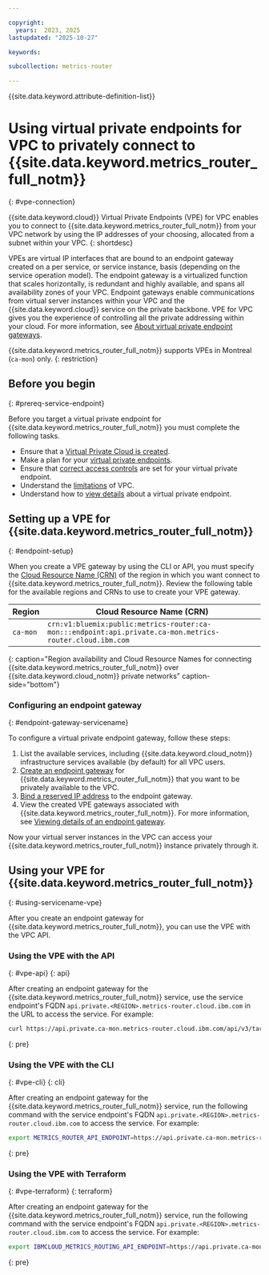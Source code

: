 ```yaml
---

copyright:
  years:  2023, 2025
lastupdated: "2025-10-27"

keywords:

subcollection: metrics-router

---
```


{{site.data.keyword.attribute-definition-list}}


# Using virtual private endpoints for VPC to privately connect to {{site.data.keyword.metrics_router_full_notm}}
{: #vpe-connection}

{{site.data.keyword.cloud}} Virtual Private Endpoints (VPE) for VPC enables you to connect to {{site.data.keyword.metrics_router_full_notm}} from your VPC network by using the IP addresses of your choosing, allocated from a subnet within your VPC.
{: shortdesc}

VPEs are virtual IP interfaces that are bound to an endpoint gateway created on a per service, or service instance, basis (depending on the service operation model). The endpoint gateway is a virtualized function that scales horizontally, is redundant and highly available, and spans all availability zones of your VPC. Endpoint gateways enable communications from virtual server instances within your VPC and the {{site.data.keyword.cloud}} service on the private backbone. VPE for VPC gives you the experience of controlling all the private addressing within your cloud. For more information, see [About virtual private endpoint gateways](/docs/vpc?topic=vpc-about-vpe).

{{site.data.keyword.metrics_router_full_notm}} supports VPEs in Montreal (`ca-mon`) only.
{: restriction}

## Before you begin
{: #prereq-service-endpoint}

Before you target a virtual private endpoint for {{site.data.keyword.metrics_router_full_notm}} you must complete the following tasks.

* Ensure that a [Virtual Private Cloud is created](/docs/vpc?topic=vpc-getting-started).
* Make a plan for your [virtual private endpoints](/docs/vpc?topic=vpc-vpe-planning-considerations).
* Ensure that [correct access controls](/docs/vpc?topic=vpc-configure-acls-sgs-endpoint-gateways) are set for your virtual private endpoint.
* Understand the [limitations](/docs/vpc?topic=vpc-limitations) of VPC.
* Understand how to [view details](/docs/vpc?topic=vpc-vpe-viewing-details-of-an-endpoint-gateway) about a virtual private endpoint.

## Setting up a VPE for {{site.data.keyword.metrics_router_full_notm}}
{: #endpoint-setup}

When you create a VPE gateway by using the CLI or API, you must specify the [Cloud Resource Name (CRN)](/docs/account?topic=account-crn) of the region in which you want connect to {{site.data.keyword.metrics_router_full_notm}}. Review the following table for the available regions and CRNs to use to create your VPE gateway.


| Region | Cloud Resource Name (CRN) |
|-----------------|-----------------|
| `ca-mon` | `crn:v1:bluemix:public:metrics-router:ca-mon:::endpoint:api.private.ca-mon.metrics-router.cloud.ibm.com` |
{: caption="Region availability and Cloud Resource Names for connecting {{site.data.keyword.metrics_router_full_notm}} over {{site.data.keyword.cloud_notm}} private networks" caption-side="bottom"}


### Configuring an endpoint gateway
{: #endpoint-gateway-servicename}

To configure a virtual private endpoint gateway, follow these steps:

1. List the available services, including {{site.data.keyword.cloud_notm}} infrastructure services available (by default) for all VPC users.
2. [Create an endpoint gateway](/docs/vpc?topic=vpc-ordering-endpoint-gateway) for {{site.data.keyword.metrics_router_full_notm}} that you want to be privately available to the VPC.
3. [Bind a reserved IP address](/docs/vpc?topic=vpc-bind-unbind-reserved-ip) to the endpoint gateway.
4. View the created VPE gateways associated with {{site.data.keyword.metrics_router_full_notm}}. For more information, see [Viewing details of an endpoint gateway](/docs/vpc?topic=vpc-vpe-viewing-details-of-an-endpoint-gateway).

Now your virtual server instances in the VPC can access your {{site.data.keyword.metrics_router_full_notm}} instance privately through it.

## Using your VPE for {{site.data.keyword.metrics_router_full_notm}}
{: #using-servicename-vpe}

After you create an endpoint gateway for {{site.data.keyword.metrics_router_full_notm}}, you can use the VPE with the VPC API.

### Using the VPE with the API
{: #vpe-api}
{: api}

After creating an endpoint gateway for the {{site.data.keyword.metrics_router_full_notm}} service, use the service endpoint's FQDN `api.private.<REGION>.metrics-router.cloud.ibm.com` in the URL to access the service. For example:

```sh
curl https://api.private.ca-mon.metrics-router.cloud.ibm.com/api/v3/targets' -H "Authorization: Bearer $iam_token"
```
{: pre}


### Using the VPE with the CLI
{: #vpe-cli}
{: cli}

After creating an endpoint gateway for the {{site.data.keyword.metrics_router_full_notm}} service, run the following command with the service endpoint's FQDN `api.private.<REGION>.metrics-router.cloud.ibm.com` to access the service. For example:

```sh
export METRICS_ROUTER_API_ENDPOINT=https://api.private.ca-mon.metrics-router.cloud.ibm.com/api/v3
```
{: pre}


### Using the VPE with Terraform
{: #vpe-terraform}
{: terraform}

After creating an endpoint gateway for the {{site.data.keyword.metrics_router_full_notm}} service, run the following command with the service endpoint's FQDN `api.private.<REGION>.metrics-router.cloud.ibm.com` to access the service. For example:

```sh
export IBMCLOUD_METRICS_ROUTING_API_ENDPOINT=https://api.private.ca-mon.metrics-router.cloud.ibm.com/api/v3
```
{: pre}
